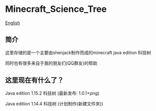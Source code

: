 # Minecraft_Science_Tree

[English](https://github.com/shenjackyuanjie/Minecraft_Science_Tree/blob/master/README.md)

## 简介

 这里存储的是一个主要由shenjack制作而成的minecraft java edition 科技树

 同时也有很多来自于我的朋友们(QQ群友)的帮助
 
## 这里现在有什么了？

 Java edition 1.15.2 科技树 (最新发布: 1.0.1+png)

 Java edition 1.14.4 科技树 (计划制作(新建文件夹))
